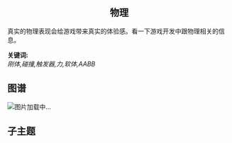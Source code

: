 <h2 align="center">物理</h2>
<p>
真实的物理表现会给游戏带来真实的体验感。看一下游戏开发中跟物理相关的信息。
</p>

**关键词:**<br/>
*刚体,碰撞,触发器,力,软体,AABB*

## 图谱
![图片加载中...](https://github.com/gonglei007/GameDevMind/blob/main/exports/1.1.2.物理.png?raw=true)

## 子主题
